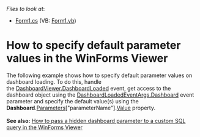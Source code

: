 <!-- default file list -->
*Files to look at*:

* [Form1.cs](./CS/WinViewer_DefaultParameterValues/Form1.cs) (VB: [Form1.vb](./VB/WinViewer_DefaultParameterValues/Form1.vb))
<!-- default file list end -->
# How to specify default parameter values in the WinForms Viewer


The following example shows how to specify default parameter values on dashboard loading. To do this, handle the <a href="https://documentation.devexpress.com/#Dashboard/DevExpressDashboardWinDashboardViewer_DashboardLoadedtopic">DashboardViewer.DashboardLoaded</a> event, get access to the dashboard object using the <a href="https://documentation.devexpress.com/#Dashboard/DevExpressDashboardWinDashboardLoadedEventArgs_Dashboardtopic">DashboardLoadedEventArgs.Dashboard</a> event parameter and specify the default value(s) using the <strong>Dashboard</strong>.<a href="https://documentation.devexpress.com/#Dashboard/DevExpressDashboardCommonDashboard_Parameterstopic">Parameters</a>["parameterName"].<a href="https://documentation.devexpress.com/#Dashboard/DevExpressDataAccessParameter_Valuetopic">Value</a> property.<br><br><strong>See also:</strong> <a href="https://www.devexpress.com/Support/Center/p/T338459">How to pass a hidden dashboard parameter to a custom SQL query in the WinForms Viewer</a>

<br/>


